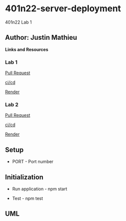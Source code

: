 # 401n22-server-deployment

401n22 Lab 1

## Author: Justin Mathieu  

**Links and Resources**  

### Lab 1

[Pull Request](https://github.com/Justin-Mathieu/401n22-server-deployment/pulls?q=is%3Apr+is%3Aclosed)  

[ci/cd](https://github.com/Justin-Mathieu/401n22-server-deployment/actions)  

[Render](https://server-deployment-practice-401n22.onrender.com)

### Lab 2

[Pull Request]()

[ci/cd](https://github.com/Justin-Mathieu/401n22-server-deployment/actions) 

[Render](https://server-deployment-practice-401n22.onrender.com)

## Setup

- PORT - Port number  

## Initialization  

- Run application - npm start  

- Test - npm test

## UML
